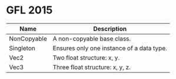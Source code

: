 # GFL 2015

| Name | Description |
| - | - |
| NonCopyable | A non-copyable base class. |
| Singleton | Ensures only one instance of a data type. |
| Vec2 | Two float structure: x, y. |
| Vec3 | Three float structure: x, y, z. |